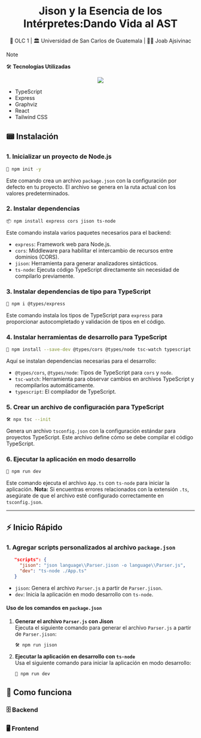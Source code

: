 <h1 align="center">Jison y la Esencia de los Intérpretes:Dando Vida al AST</h1>

<div align="center">
    <p>📕 OLC 1 | 🏛️ Universidad de San Carlos de Guatemala | 🙍‍♂️ Joab Ajsivinac</p>
</div>


> [!NOTE]  
> 🛠 **Tecnologías Utilizadas**
>
> <div align="center" style="display:flex;justify-content:center;gap:20px"><img src="https://go-skill-icons.vercel.app/api/icons?i=react,tailwind,express,nodejs,ts" /></div>
>
> * TypeScript
> * Express
> * Graphviz
> * React
> * Tailwind CSS

## 📟 Instalación

### 1. Inicializar un proyecto de Node.js
```bash
📝 npm init -y
```
Este comando crea un archivo `package.json` con la configuración por defecto en tu proyecto. El archivo se genera en la ruta actual con los valores predeterminados.

### 2. Instalar dependencias
```bash
📦 npm install express cors jison ts-node
```
Este comando instala varios paquetes necesarios para el backend:
- `express`: Framework web para Node.js.
- `cors`: Middleware para habilitar el intercambio de recursos entre dominios (CORS).
- `jison`: Herramienta para generar analizadores sintácticos.
- `ts-node`: Ejecuta código TypeScript directamente sin necesidad de compilarlo previamente.

### 3. Instalar dependencias de tipo para TypeScript
```bash
🔧 npm i @types/express
```
Este comando instala los tipos de TypeScript para `express` para proporcionar autocompletado y validación de tipos en el código.

### 4. Instalar herramientas de desarrollo para TypeScript
```bash
🔧 npm install --save-dev @types/cors @types/node tsc-watch typescript
```
Aquí se instalan dependencias necesarias para el desarrollo:
- `@types/cors`, `@types/node`: Tipos de TypeScript para `cors` y `node`.
- `tsc-watch`: Herramienta para observar cambios en archivos TypeScript y recompilarlos automáticamente.
- `typescript`: El compilador de TypeScript.

### 5. Crear un archivo de configuración para TypeScript
```bash
🛠 npx tsc --init
```
Genera un archivo `tsconfig.json` con la configuración estándar para proyectos TypeScript. Este archivo define cómo se debe compilar el código TypeScript.

### 6. Ejecutar la aplicación en modo desarrollo
```bash
🚀 npm run dev
```
Este comando ejecuta el archivo `App.ts` con `ts-node` para iniciar la aplicación. **Nota:** Si encuentras errores relacionados con la extensión `.ts`, asegúrate de que el archivo esté configurado correctamente en `tsconfig.json`.

---

## ⚡ Inicio Rápido

### 1. Agregar scripts personalizados al archivo `package.json`
```json
   "scripts": {
     "jison": "json language\\Parser.jison -o language\\Parser.js",
     "dev": "ts-node ./App.ts"
   }
   ```
   - `jison`: Genera el archivo `Parser.js` a partir de `Parser.jison`.
   - `dev`: Inicia la aplicación en modo desarrollo con `ts-node`.

#### Uso de los comandos en `package.json`

1. **Generar el archivo `Parser.js` con Jison**  
   Ejecuta el siguiente comando para generar el archivo `Parser.js` a partir de `Parser.jison`:
   ```bash
   🛠 npm run jison
   ```

2. **Ejecutar la aplicación en desarrollo con `ts-node`**  
   Usa el siguiente comando para iniciar la aplicación en modo desarrollo:
   ```bash
   🚀 npm run dev
   ```


## 🧮 Como funciona


### 🗄️ Backend


### 🖥️ Frontend

